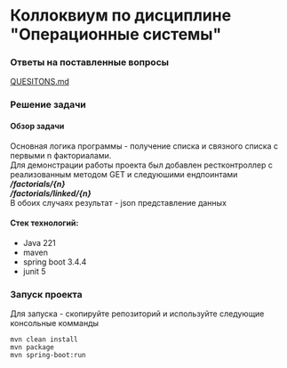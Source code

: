# Коллоквиум по дисциплине "Операционные системы"
### Ответы на поставленные вопросы
 [QUESITONS.md](questions.md)
### Решение задачи
#### Обзор задачи
Основная логика программы - получение списка и связного списка с первыми n факториалами.  
Для демонстрации работы проекта был добавлен рестконтроллер с реализованным методом GET и следуюшими ендпоинтами  
***/factorials/{n}***  
***/factorials/linked/{n}***  
В обоих случаях результат - json представление данных

#### Стек технологий:
- Java 221
- maven
- spring boot 3.4.4
- junit 5

### Запуск проекта
Для запуска - скопируйте репозиторий и используйте следующие консольные комманды
```
mvn clean install
mvn package
mvn spring-boot:run
```

